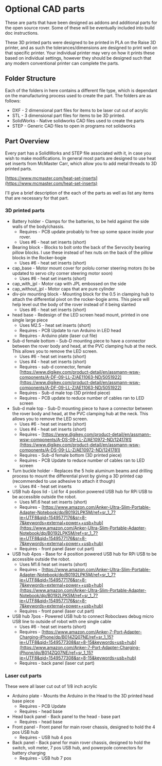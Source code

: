 # Optional CAD parts

These are parts that have been designed as addons and additional parts for the open source rover. Some of these will be eventually included into build doc instructions.

These 3D printed parts were designed to be printed in PLA on the Raise 3D printer, and as such the tolerances/dimensions are designed to print well on that specific printer. Your individual printer may very on how it prints these based on individual settings, however they should be designed such that any modern conventional printer can complete the parts.

## Folder Structure

Each of the folders in here contains a different file type, which is dependant on the manufacturing process used to create the part. The folders are as follows:

* DXF - 2 dimensional part files for items to be laser cut out of acrylic
* STL - 3 dimensional part files for items to be 3D printed.
* SolidWorks - Native solidworks CAD files used to create the parts
* STEP - Generic CAD files to open in programs not solidworks

## Part Overview

Every part has a SolidWorks and STEP file associated with it, in case you wish to make modifications. In general most parts are designed to use heat set inserts from McMaster Carr, which allow you to add metal threads to 3D printed parts.

[https://www.mcmaster.com/heat-set-inserts](https://www.mcmaster.com/heat-set-inserts)

I'll give a brief description of the each of the parts as well as list any items that are necessary for that part.

### 3D printed parts

* Battery holder - Clamps for the batteries, to be held against the side walls of the body/chassis.
  * Requires - PCB update probably to free up some space inside your rover.
  * Uses #6 - heat set inserts (short)
* Bearing block - Blocks to bolt onto the back of the Servocity bearing pillow blocks. I use these instead of hex nuts on the back of the pillow blocks in the Rocker-bogie
  * Uses #6 - heat set inserts (short)
* cap_base - Motor mount cover for pololu corner steering motors (to be updated to servo city corner steering motor soon)
  * Uses #6 - heat set inserts (short)
* cap_with_jpl - Motor cap with JPL embossed on the side
* cap_without_jpl - Motor caps that are pure cylinder
* div-piv mounting block - Mounting block for the 0.5 in clamping hub to attach the differential pivot on the rocker-bogie arms. This piece will help level out the body of the rover instead of it being slanted
  * Uses #6 - heat set inserts (short)
* head base - Redesign of the LED screen head mount, printed in one single large piece
  * Uses M2.5 - heat set inserts (short)
  * Requires - PCB Update to run Arduino in LED head
  * Requires - Arduino plate (laser cut file)
* Sub-d female bottom - Sub-D mounting piece to have a connector between the rover body and head, at the PVC clamping hub at the neck. This allows you to remove the LED screen.
  * Uses #6 - heat set inserts (short)
  * Uses #4 - heat set inserts (short)
  * Requires - sub-d connector, female [https://www.digikey.com/product-detail/en/assmann-wsw-components/A-DF-09-LL-Z/AE11063-ND/5051922](https://www.digikey.com/product-detail/en/assmann-wsw-components/A-DF-09-LL-Z/AE11063-ND/5051922)
  * Requires - Sub-d male top (3D printed piece)
  * Requires - PCB update to reduce number of cables ran to LED screen
* Sub-d male top - Sub-D mounting piece to have a connector between the rover body and head, at the PVC clamping hub at the neck. This allows you to remove the LED screen.
  * Uses #6 - heat set inserts (short)
  * Uses #4 - heat set inserts (short)
  * Requires - [https://www.digikey.com/product-detail/en/assmann-wsw-components/A-DS-09-LL-Z/AE10972-ND/1241781](https://www.digikey.com/product-detail/en/assmann-wsw-components/A-DS-09-LL-Z/AE10972-ND/1241781)
  * Requires - Sub-d female bottom (3D printed piece)
  * Requires - PCB Update to reduce number of cables ran to LED screen
* Turn buckle holder - Replaces the 5 hole aluminum beams and drilling process to mount the differential pivot by giving a 3D printed cap (recommended to use adhesive to attach it though)
  * Uses #4 - heat set inserts
* USB hub 4pos lid - Lid for 4 position powered USB hub for RPi USB to be accessible outside the robot.
  * Uses M1.6 heat set inserts (short)
  * Requires - [https://www.amazon.com/Anker-Ultra-Slim-Portable-Adapter-Notebook/dp/B0192LPK5M/ref=sr_1_7?ie=UTF8&qid=1549577176&sr=8-7&keywords=external+power++usb+hub](https://www.amazon.com/Anker-Ultra-Slim-Portable-Adapter-Notebook/dp/B0192LPK5M/ref=sr_1_7?ie=UTF8&qid=1549577176&sr=8-7&keywords=external+power++usb+hub)
  * Requires - front panel (laser cut part)
* USB hub 4pos - Base for 4 position powered USB hub for RPi USB to be accessible outside the robot.
  * Uses M1.6 heat set inserts (short)
  * Requires - [https://www.amazon.com/Anker-Ultra-Slim-Portable-Adapter-Notebook/dp/B0192LPK5M/ref=sr_1_7?ie=UTF8&qid=1549577176&sr=8-7&keywords=external+power++usb+hub](https://www.amazon.com/Anker-Ultra-Slim-Portable-Adapter-Notebook/dp/B0192LPK5M/ref=sr_1_7?ie=UTF8&qid=1549577176&sr=8-7&keywords=external+power++usb+hub)
  * Requires - front panel (laser cut part)
* USB hub 7pos - Powered USB hub to connect Roboclaws debug micro USB line to outside of robot with one single cable
  * Uses #6 - heat set inserts (short)
  * Requires - [https://www.amazon.com/Anker-7-Port-Adapter-Charging-iPhone/dp/B014ZQ07NE/ref=sr_1_15?ie=UTF8&qid=1549577308&sr=8-15&keywords=usb+hub](https://www.amazon.com/Anker-7-Port-Adapter-Charging-iPhone/dp/B014ZQ07NE/ref=sr_1_15?ie=UTF8&qid=1549577308&sr=8-15&keywords=usb+hub)
  * Requires - back panel (laser cut part)

### Laser cut parts

These were all laser cut out of 1/8 inch acrylic

* Arduino plate - Mounts the Arduino in the Head to the 3D printed head base piece
  * Requires - PCB Update
  * Requires - head base
* Head back panel - Back panel to the head - base part
  * Requires - head base
* Front panel - Front panel for main rover chassis, designed to hold the 4 pos USB hub
  * Requires - USB hub 4 pos
* Back panel - Back panel for main rover chassis, designed to hold the switch, volt meter, 7 pos USB hub, and powerpole connectors for battery charging
  * Requires - USB hub 7 pos

